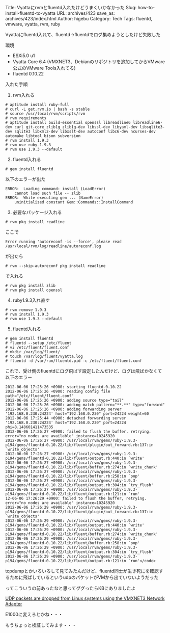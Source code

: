 Title: Vyattaにrvmとfluentd入れたけどうまくいかなかった
Slug: how-to-install-fluentd-to-vyatta
URL: archives/423
save_as: archives/423/index.html
Author: higebu
Category: Tech
Tags: fluentd, vmware, vyatta, rvm, ruby

Vyattaにfluentd入れて、fluentd→fluentdでログ集めようとしたけど失敗した

環境
* ESXi5.0 u1
* Vyatta Core 6.4 (VMXNET3、Debianのリポジトリを追加してからVMware公式のVMware Tools入れてる)
* fluentd 0.10.22

入れた手順

1. rvm入れる

```
# aptitude install ruby-full
# curl -L get.rvm.io | bash -s stable
# source /usr/local/rvm/scripts/rvm
# rvm requirements
# aptitude install build-essential openssl libreadline6 libreadline6-dev curl git-core zlib1g zlib1g-dev libssl-dev libyaml-dev libsqlite3-dev sqlite3 libxml2-dev libxslt-dev autoconf libc6-dev ncurses-dev automake libtool bison subversion
# rvm install 1.9.3
# rvm use ruby-1.9.3
# rvm use 1.9.3 --default
```


2. fluentd入れる

```
# gem install fluentd
```

以下のエラーが出た

```
ERROR:  Loading command: install (LoadError)
    cannot load such file -- zlib
ERROR:  While executing gem ... (NameError)
    uninitialized constant Gem::Commands::InstallCommand
```


3. 必要なパッケージ入れる

```
# rvm pkg install readline
```

ここで

```
Error running 'autoreconf -is --force', please read /usr/local/rvm/log/readline/autoreconf.log
```

が出たら

```
# rvm --skip-autoreconf pkg install readline
```

で入れる

```
# rvm pkg install zlib
# rvm pkg install openssl

```


4. ruby1.9.3入れ直す
```
# rvm remove 1.9.3
# rvm install 1.9.3
# rvm use 1.9.3 --default
```


5. fluentd入れる

```
# gem install fluentd
# fluentd --setup /etc/fluent
# vi /etc/fluent/fluent.conf
# mkdir /var/log/fluent/
# touch /var/log/fluent/vyatta.log
# fluentd -d /var/run/fluentd.pid -c /etc/fluent/fluent.conf
```


これで、受け側のfluentdにログ飛ばす設定したんだけど、ログは飛ばかなくて以下のエラー

```
2012-06-06 17:25:26 +0900: starting fluentd-0.10.22
2012-06-06 17:25:26 +0900: reading config file path="/etc/fluent/fluent.conf"
2012-06-06 17:25:26 +0900: adding source type="tail"
2012-06-06 17:25:26 +0900: adding match pattern="**.**" type="forward"
2012-06-06 17:25:26 +0900: adding forwarding server '192.168.0.230:24224' host="192.168.0.230" port=24224 weight=60
2012-06-06 17:25:44 +0900: detached forwarding server '192.168.0.230:24224' host="192.168.0.230" port=24224 phi=8.148601411473535
2012-06-06 17:26:27 +0900: failed to flush the buffer, retrying. error="no nodes are available" instance=10245920
2012-06-06 17:26:27 +0900: /usr/local/rvm/gems/ruby-1.9.3-p194/gems/fluentd-0.10.22/lib/fluent/plugin/out_forward.rb:137:in `write_objects'
2012-06-06 17:26:27 +0900: /usr/local/rvm/gems/ruby-1.9.3-p194/gems/fluentd-0.10.22/lib/fluent/output.rb:440:in `write'
2012-06-06 17:26:27 +0900: /usr/local/rvm/gems/ruby-1.9.3-p194/gems/fluentd-0.10.22/lib/fluent/buffer.rb:274:in `write_chunk'
2012-06-06 17:26:27 +0900: /usr/local/rvm/gems/ruby-1.9.3-p194/gems/fluentd-0.10.22/lib/fluent/buffer.rb:258:in `pop'
2012-06-06 17:26:27 +0900: /usr/local/rvm/gems/ruby-1.9.3-p194/gems/fluentd-0.10.22/lib/fluent/output.rb:304:in `try_flush'
2012-06-06 17:26:27 +0900: /usr/local/rvm/gems/ruby-1.9.3-p194/gems/fluentd-0.10.22/lib/fluent/output.rb:121:in `run'
12-06-06 17:26:29 +0900: failed to flush the buffer, retrying. error="no nodes are available" instance=10245920
2012-06-06 17:26:29 +0900: /usr/local/rvm/gems/ruby-1.9.3-p194/gems/fluentd-0.10.22/lib/fluent/plugin/out_forward.rb:137:in `write_objects'
2012-06-06 17:26:29 +0900: /usr/local/rvm/gems/ruby-1.9.3-p194/gems/fluentd-0.10.22/lib/fluent/output.rb:440:in `write'
2012-06-06 17:26:29 +0900: /usr/local/rvm/gems/ruby-1.9.3-p194/gems/fluentd-0.10.22/lib/fluent/buffer.rb:274:in `write_chunk'
2012-06-06 17:26:29 +0900: /usr/local/rvm/gems/ruby-1.9.3-p194/gems/fluentd-0.10.22/lib/fluent/buffer.rb:258:in `pop'
2012-06-06 17:26:29 +0900: /usr/local/rvm/gems/ruby-1.9.3-p194/gems/fluentd-0.10.22/lib/fluent/output.rb:304:in `try_flush'
2012-06-06 17:26:29 +0900: /usr/local/rvm/gems/ruby-1.9.3-p194/gems/fluentd-0.10.22/lib/fluent/output.rb:121:in `run'</code>
```

tcpdumpとかいろいろして見てみたんだけど、fluentd同士が生き死にを確認するために飛ばしているというudpのパケットがVMから出ていないようだった

ってこういうの前あったなと思ってググったらKBにありましたよ

[UDP packets are dropped from Linux systems using the VMXNET3 Network
Adapter](http://kb.vmware.com/selfservice/microsites/search.do?language=en_US&cmd=displayKC&externalId=2019944 "UDP packets are dropped from Linux systems using the VMXNET3 Network Adapter")

E1000に変えろとかね・・・

もうちょっと検証してみます・・・
